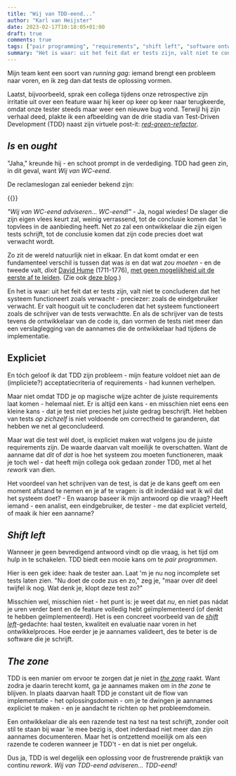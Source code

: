 ```yaml
---
title: "Wij van TDD-eend..."
author: "Karl van Heijster"
date: 2023-02-17T10:18:05+01:00
draft: true
comments: true
tags: ["pair programming", "requirements", "shift left", "software ontwikkelen", "testen", "test-driven development", "the zone"]
summary: "Het is waar: uit het feit dat er tests zijn, valt niet te concluderen dat het systeem functioneert zoals verwacht - preciezer: zoals de eindgebruiker verwacht. Er valt hooguit uit te concluderen dat het systeem functioneert zoals de schrijver van de tests verwachtte. En als de schrijver van de tests tevens de ontwikkelaar van de code is, dan vormen de tests niet meer dan een verslaglegging van de aannames die de ontwikkelaar had tijdens de implementatie. En tóch geloof ik dat TDD het probleem van mijn collega - mijn feature voldoet niet aan de (impliciete?) requirements - had kunnen verhelpen."
---
```


Mijn team kent een soort van *running gag*: iemand brengt een probleem naar voren, en ik zeg dan dat tests de oplossing vormen.


Laatst, bijvoorbeeld, sprak een collega tijdens onze retrospective zijn irritatie uit over een feature waar hij keer op keer op keer naar terugkeerde, omdat onze tester steeds maar weer een nieuwe bug vond. Terwijl hij zijn verhaal deed, plakte ik een afbeelding van de drie stadia van Test-Driven Development (TDD) naast zijn virtuele post-it: [*red-green-refactor*](/blog/22/03/agile-en-test-driven-development/).


## *Is* en *ought*


"Jaha," kreunde hij - en schoot prompt in de verdediging. TDD had geen zin, in dit geval, want *Wij van WC-eend*.


De reclameslogan zal eenieder bekend zijn:


{{<youtube id="YsvHeLUOoxs" title="Wij van WC-EEND adviseren... WC-EEND" >}}
<br/>


*"Wij van WC-eend adviseren... WC-eend!"* - Ja, nogal wiedes! De slager die zijn eigen vlees keurt zal, weinig verrassend, tot de conclusie komen dat 'ie topvlees in de aanbieding heeft. Net zo zal een ontwikkelaar die zijn eigen tests schrijft, tot de conclusie komen dat zijn code precies doet wat verwacht wordt.


Zo zit de wereld natuurlijk niet in elkaar. En dat komt omdat er een fundamenteel verschil is tussen dat was *is* en dat wat *zou moeten* - en de tweede valt, *dixit* [David Hume](https://plato.stanford.edu/entries/hume/) (1711-1776), [met geen mogelijkheid uit de eerste af te leiden](https://plato.stanford.edu/entries/hume-moral/#io). (Zie ook [deze blog](/blog/21/12/goede-code-documenteert-zichzelf-niet/).)


En het is waar: uit het feit dat er tests zijn, valt niet te concluderen dat het systeem functioneert zoals verwacht - preciezer: zoals de eindgebruiker verwacht. Er valt hooguit uit te concluderen dat het systeem functioneert zoals de schrijver van de tests verwachtte. En als de schrijver van de tests tevens de ontwikkelaar van de code is, dan vormen de tests niet meer dan een verslaglegging van de aannames die de ontwikkelaar had tijdens de implementatie.


## Expliciet


En tóch geloof ik dat TDD zijn probleem - mijn feature voldoet niet aan de (impliciete?) acceptatiecriteria of requirements - had kunnen verhelpen. 


Maar niet omdat TDD je op magische wijze achter de juiste requirements laat komen - helemaal niet. Er is altijd een kans - en misschien niet eens een kleine kans - dat je test niet precies het juiste gedrag beschrijft. Het hebben van tests *op zichzelf* is niet voldoende om correctheid te garanderen, dat hebben we net al geconcludeerd.


Maar wat die test wél doet, is expliciet maken wat volgens jou de juiste requirements zijn. De waarde daarvan valt moeilijk te overschatten. Want de aanname dat *dit* of *dat* is hoe het systeem zou moeten functioneren, maak je toch wel - dat heeft mijn collega ook gedaan zonder TDD, met al het *rework* van dien. 


Het voordeel van het schrijven van de test, is dat je de kans geeft om een moment afstand te nemen en je af te vragen: is dit inderdáád wat ik wil dat het systeem doet? - En waarop baseer ik mijn antwoord op die vraag? Heeft iemand - een analist, een eindgebruiker, de tester - me dat expliciet verteld, of maak ik hier een aanname?


## *Shift left*


Wanneer je geen bevredigend antwoord vindt op die vraag, is het tijd om hulp in te schakelen. TDD biedt een mooie kans om te *pair programmen*.


Hier is een gek idee: haak de tester aan. Laat 'm je nu nog incomplete set tests laten zien. "Nu doet de code zus en zo," zeg je, "maar over *dit* deel twijfel ik nog. Wat denk je, klopt deze test zo?"


Misschien wel, misschien niet - het punt is: je weet dat *nu*, en niet pas nádat je uren verder bent en de feature volledig hebt geïmplementeerd (of denkt te hebben geïmplementeerd). Het is een concreet voorbeeld van de [*shift left*](https://devopedia.org/shift-left)-gedachte: haal testen, kwaliteit en evaluatie naar voren in het ontwikkelproces. Hoe eerder je je aannames valideert, des te beter is de software die je schrijft.


## *The zone*


TDD is een manier om ervoor te zorgen dat je niet in [*the zone*](/blog/21/07/stoor-me-niet-ik-zit-in-the-zone/) raakt. Want zodra je daarin terecht komt, ga je aannames maken om in *the zone* te blijven. In plaats daarvan haalt TDD je constant uit de flow van implementatie - het oplossingsdomein - om je te dwingen je aannames expliciet te maken - en je aandacht te richten op het probleemdomein.


Een ontwikkelaar die als een razende test na test na test schrijft, zonder ooit stil te staan bij waar 'ie mee bezig is, doet inderdaad niet meer dan zijn aannames documenteren. Maar het is ontzettend moeilijk om als een razende te coderen wanneer je TDD't - en dat is niet per ongeluk.


Dus ja, TDD is wel degelijk een oplossing voor de frustrerende praktijk van continu *rework*. *Wij van TDD-eend adviseren... TDD-eend!*
